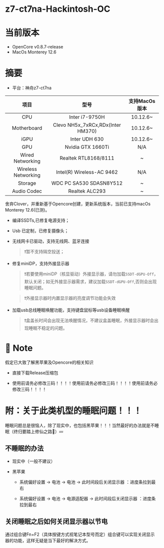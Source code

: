 # z7-ct7na-Hackintosh-OC

# 当前版本

- OpenCore v0.8.7-release
- MacOs Monterey 12.6

# 摘要

- 平台：神舟z7-ct7na

|        项目         |               型号                | 支持MacOs版本 |
| :-----------------: | :-------------------------------: | :-----------: |
|         CPU         |          Inter i7-9750H           |   10.12.6~    |
|     Motherboard     | Clevo NH5x_7xRCx,RDx(Inter HM370) |   10.12.6~    |
|        iGPU         |           Inter UDH 630           |   10.12.6~    |
|         GPU         |         Nvidia GTX 1660Ti         |      N/A      |
|  Wired Networking   |       Realtek RTL8168/8111        |       ~       |
| Wireless Networking |     Intel(R) Wireless-AC 9462     |      N/A      |
|       Storage       |      WDC PC SA530 SDASN8Y512      |       ~       |
|     Audio Codec     |          Realtek ALC293           |       ~       |

舍弃Clover，并重新基于Opencore创建，更新系统版本，当前已支持macOs Monterey 12.6(已测)。

- 编译SSDTs,已修复电源支持；

- Usb 已定制，已修复摄像头；

- 无线网卡已驱动，支持无线网、蓝牙连接

  > ❗​暂不支持隔空投送；

- 修复miniDP，支持外接显示器

  > ❗若要使用miniDP（核显驱动）外接显示器，请勿加载`SSDT-dGPU-Off`，默认关闭；如无外接显示器需求，建议加载`SSDT-dGPU-Off`,否则会出现睡眠问题。
  
  > ❗外接显示器时内置显示器的亮度调节功能会失效

- 加载usb总线睡眠唤醒功能，支持键盘鼠标等usb设备睡眠唤醒

  > ❗盒盖长时间会出现无法唤醒情况，不建议盒盖睡眠，外接显示器时会出现睡眠不稳定的问题。

# :bookmark: Note

 假定已大致了解黑苹果及Opencore的相关知识

- 直接下载Release压缩包

- 使用前请务必修改三码！！！！使用前请务必修改三码！！！！使用前请务必修改三码！！！！

# 附：关于此类机型的睡眠问题！！！

睡眠问题总是很恼人，除了现实中，也包括黑苹果！！！当然最好的办法就是不睡眠（终归要踏上修仙之路👻）💤

## 不睡眠的办法

- 现实中（一般不建议）

- 黑苹果

   -  系统偏好设置 -> 电池 -> 电池 -> 此时间段后关闭显示器 ：进度条拉到最右
   
   -  系统偏好设置 -> 电池 -> 电源适配器 -> 此时间段后关闭显示器 ：进度条拉到最右

## 关闭睡眠之后如何关闭显示器以节电

通过组合键Fn+F2（具体按键方式视笔记本型号而定）组合键可以实现关闭显示器的功能，这样无疑是当下最好的解决方式。
